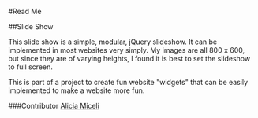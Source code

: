 #Read Me

##Slide Show

This slide show is a simple, modular, jQuery slideshow. It can be implemented in most websites very simply. My images are all 800 x 600, but since they are of varying heights, I found it is best to set the slideshow to full screen. 

This is part of a project to create fun website "widgets" that can be easily implemented to make a website more fun. 

###Contributor
<a href="mailto:akb.miceli@gmail.com">Alicia Miceli</a>
